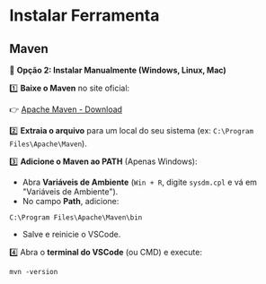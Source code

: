 # Instalar Ferramenta

## Maven
📌 **Opção 2: Instalar Manualmente (Windows, Linux, Mac)**

1️⃣ **Baixe o Maven** no site oficial:

👉 <a href="https://maven.apache.org/download.cgi">Apache Maven - Download</a>

2️⃣ **Extraia o arquivo** para um local do seu sistema (ex: `C:\Program Files\Apache\Maven`).

3️⃣ **Adicione o Maven ao PATH** (Apenas Windows):

- Abra **Variáveis de Ambiente** (`Win + R`, digite `sysdm.cpl` e vá em "Variáveis de Ambiente").
- No campo **Path**, adicione:
```
C:\Program Files\Apache\Maven\bin
```
- Salve e reinicie o VSCode.

4️⃣ Abra o **terminal do VSCode** (ou CMD) e execute:
```
mvn -version
```
